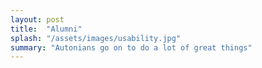 ```yaml
---
layout: post
title:  "Alumni"
splash: "/assets/images/usability.jpg"
summary: "Autonians go on to do a lot of great things"
---
```

